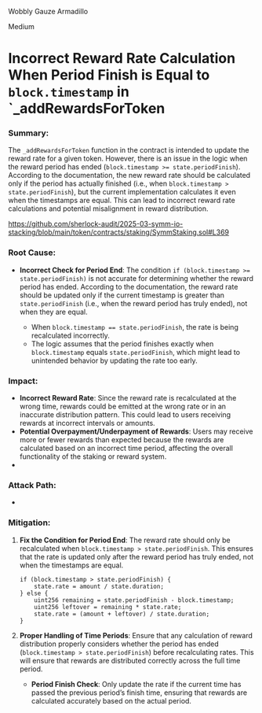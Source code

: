 Wobbly Gauze Armadillo

Medium

# Incorrect Reward Rate Calculation When Period Finish is Equal to `block.timestamp` in `_addRewardsForToken

### Summary:
The `_addRewardsForToken` function in the contract is intended to update the reward rate for a given token. However, there is an issue in the logic when the reward period has ended (`block.timestamp >= state.periodFinish`). According to the documentation, the new reward rate should be calculated only if the period has actually finished (i.e., when `block.timestamp > state.periodFinish`), but the current implementation calculates it even when the timestamps are equal. This can lead to incorrect reward rate calculations and potential misalignment in reward distribution.

https://github.com/sherlock-audit/2025-03-symm-io-stacking/blob/main/token/contracts/staking/SymmStaking.sol#L369

### Root Cause:
- **Incorrect Check for Period End**: The condition `if (block.timestamp >= state.periodFinish)` is not accurate for determining whether the reward period has ended. According to the documentation, the reward rate should be updated only if the current timestamp is greater than `state.periodFinish` (i.e., when the reward period has truly ended), not when they are equal.
  
  - When `block.timestamp == state.periodFinish`, the rate is being recalculated incorrectly.
  - The logic assumes that the period finishes exactly when `block.timestamp` equals `state.periodFinish`, which might lead to unintended behavior by updating the rate too early.

### Impact:
- **Incorrect Reward Rate**: Since the reward rate is recalculated at the wrong time, rewards could be emitted at the wrong rate or in an inaccurate distribution pattern. This could lead to users receiving rewards at incorrect intervals or amounts.
- **Potential Overpayment/Underpayment of Rewards**: Users may receive more or fewer rewards than expected because the rewards are calculated based on an incorrect time period, affecting the overall functionality of the staking or reward system.
- 
### Attack Path:
-

### Mitigation:
1. **Fix the Condition for Period End**: The reward rate should only be recalculated when `block.timestamp > state.periodFinish`. This ensures that the rate is updated only after the reward period has truly ended, not when the timestamps are equal.
   ```solidity
   if (block.timestamp > state.periodFinish) {
       state.rate = amount / state.duration;
   } else {
       uint256 remaining = state.periodFinish - block.timestamp;
       uint256 leftover = remaining * state.rate;
       state.rate = (amount + leftover) / state.duration;
   }
   ```

2. **Proper Handling of Time Periods**: Ensure that any calculation of reward distribution properly considers whether the period has ended (`block.timestamp > state.periodFinish`) before recalculating rates. This will ensure that rewards are distributed correctly across the full time period.
   - **Period Finish Check**: Only update the rate if the current time has passed the previous period’s finish time, ensuring that rewards are calculated accurately based on the actual period.

